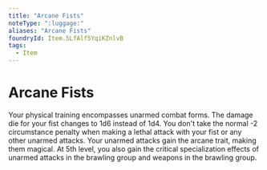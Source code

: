 ```yaml
---
title: "Arcane Fists"
noteType: ":luggage:"
aliases: "Arcane Fists"
foundryId: Item.5LfAlf5YqiKZnlvB
tags:
  - Item
---
```


# Arcane Fists

Your physical training encompasses unarmed combat forms. The damage die for your fist changes to 1d6 instead of 1d4. You don't take the normal -2 circumstance penalty when making a lethal attack with your fist or any other unarmed attacks. Your unarmed attacks gain the arcane trait, making them magical. At 5th level, you also gain the critical specialization effects of unarmed attacks in the brawling group and weapons in the brawling group.
